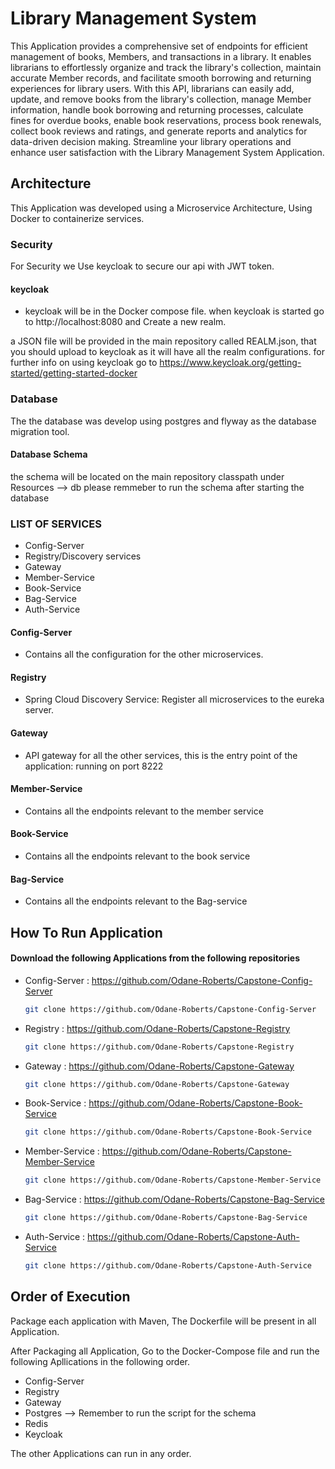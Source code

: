 
# Library Management System

This Application provides a comprehensive set of endpoints for efficient management of books, Members, and transactions in a library. It enables librarians to effortlessly organize and track the library's collection, maintain accurate Member records, and facilitate smooth borrowing and returning experiences for library users. With this API, librarians can easily add, update, and remove books from the library's collection, manage Member information, handle book borrowing and returning processes, calculate fines for overdue books, enable book reservations, process book renewals, collect book reviews and ratings, and generate reports and analytics for data-driven decision making. Streamline your library operations and enhance user satisfaction with the Library Management System Application.




## Architecture

This Application was developed using a Microservice Architecture, Using Docker to containerize services.

### Security 
For Security we Use keycloak to secure our api with JWT token.

#### keycloak
- keycloak will be in the Docker compose file. when keycloak is started go to http://localhost:8080 and Create a new realm. 

a JSON file will be provided in the main repository called REALM.json, that you should upload to keycloak as it will have all the realm configurations. for further info on using keycloak go to https://www.keycloak.org/getting-started/getting-started-docker

### Database
The the database was develop using postgres and flyway as the database migration tool.

#### Database Schema 
the schema will be located on the main repository classpath under Resources --> db 
please remmeber to run the schema after starting the database 

### LIST OF SERVICES
- Config-Server
- Registry/Discovery services
- Gateway
- Member-Service
- Book-Service
- Bag-Service
- Auth-Service

#### Config-Server
- Contains all the configuration for the other microservices.

#### Registry
- Spring Cloud Discovery Service: Register all microservices to the eureka server.

#### Gateway
- API gateway for all the other services, this is the entry point of the application: running on port 8222

#### Member-Service
- Contains all the endpoints relevant to the member service

#### Book-Service
- Contains all the endpoints relevant to the book service

#### Bag-Service
- Contains all the endpoints relevant to the Bag-service





## How To Run Application 

#### Download the following Applications from the following repositories
- Config-Server : https://github.com/Odane-Roberts/Capstone-Config-Server

    ```bash
  git clone https://github.com/Odane-Roberts/Capstone-Config-Server
    ```

- Registry : https://github.com/Odane-Roberts/Capstone-Registry

    ```bash
  git clone https://github.com/Odane-Roberts/Capstone-Registry
    ```

- Gateway : https://github.com/Odane-Roberts/Capstone-Gateway

     ```bash
  git clone https://github.com/Odane-Roberts/Capstone-Gateway
    ```

- Book-Service : https://github.com/Odane-Roberts/Capstone-Book-Service

     ```bash
  git clone https://github.com/Odane-Roberts/Capstone-Book-Service
    ```

- Member-Service : https://github.com/Odane-Roberts/Capstone-Member-Service

     ```bash
  git clone https://github.com/Odane-Roberts/Capstone-Member-Service
    ```

- Bag-Service : https://github.com/Odane-Roberts/Capstone-Bag-Service

     ```bash
  git clone https://github.com/Odane-Roberts/Capstone-Bag-Service
    ```

- Auth-Service : https://github.com/Odane-Roberts/Capstone-Auth-Service

     ```bash
  git clone https://github.com/Odane-Roberts/Capstone-Auth-Service
    ```

## Order of Execution 
Package each application with Maven, The Dockerfile will be present in all Application.

After Packaging all Application, Go to the Docker-Compose file and run the following Apllications in the following order.

- Config-Server
- Registry
- Gateway
- Postgres  -->  Remember to run the script for the schema 
- Redis
- Keycloak 

The other Applications can run in any order.